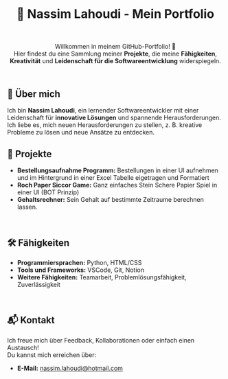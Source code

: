 <header>
<h1>💼 Nassim Lahoudi - Mein Portfolio</h1>
<br>
<p>Willkommen in meinem GitHub-Portfolio! 🎉<br>Hier findest du eine Sammlung meiner <strong>Projekte</strong>, die meine <strong>Fähigkeiten</strong>, <strong>Kreativität</strong> und <strong>Leidenschaft für die Softwareentwicklung</strong> widerspiegeln.</p>
</header>
<section>
<h2>🌟 Über mich</h2>
<p>Ich bin <strong>Nassim Lahoudi</strong>, ein lernender Softwareentwickler mit einer Leidenschaft für <strong>innovative Lösungen</strong> und spannende Herausforderungen.<br>Ich liebe es, mich neuen Herausforderungen zu stellen, z. B. kreative Probleme zu lösen und neue Ansätze zu entdecken.</p>
</section>
<section>
<h2>📂 Projekte</h2>
<ul>
<li><strong>Bestellungsaufnahme Programm:</strong> Bestellungen in einer UI aufnehmen und im Hintergrund in einer Excel Tabelle eigetragen und Formatiert</li>
<li><strong>Roch Paper Siccor Game:</strong> Ganz einfaches Stein Schere Papier Spiel in einer UI (BOT Prinzip)</li>
<li><strong>Gehaltsrechner:</strong> Sein Gehalt auf bestimmte Zeitraume berechnen lassen.</li>
</ul>
</section>
<section>
<br>
<h2>🛠️ Fähigkeiten</h2>
<ul>
<li><strong>Programmiersprachen:</strong> Python, HTML/CSS</li>
<li><strong>Tools und Frameworks:</strong> VSCode, Git, Notion</li>
<li><strong>Weitere Fähigkeiten:</strong> Teamarbeit, Problemlösungsfähigkeit, Zuverlässigkeit</li>
</ul>
</section>
<section>
<br>
<h2>📬 Kontakt</h2>
<p>Ich freue mich über Feedback, Kollaborationen oder einfach einen Austausch!<br>Du kannst mich erreichen über:</p>
<ul>
<li><strong>E-Mail:</strong> <a href="mailto:nassim.lahoudi@hotmail.com">nassim.lahoudi@hotmail.com</a></li>
</ul>
</section>
